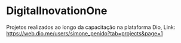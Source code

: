 # DigitalInovationOne
Projetos realizados ao longo da capacitação na plataforma Dio, 
Link: https://web.dio.me/users/simone_penido?tab=projects&page=1
